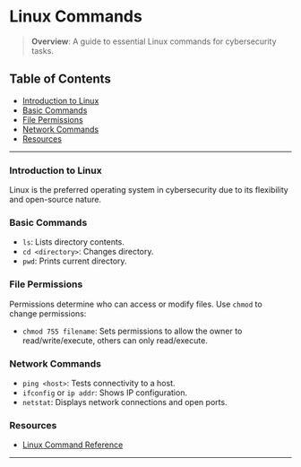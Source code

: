 # Linux Commands

> **Overview**: A guide to essential Linux commands for cybersecurity tasks.

## Table of Contents
- [Introduction to Linux](#introduction-to-linux)
- [Basic Commands](#basic-commands)
- [File Permissions](#file-permissions)
- [Network Commands](#network-commands)
- [Resources](#resources)

---

### Introduction to Linux
Linux is the preferred operating system in cybersecurity due to its flexibility and open-source nature. 

### Basic Commands
- `ls`: Lists directory contents.
- `cd <directory>`: Changes directory.
- `pwd`: Prints current directory.

### File Permissions
Permissions determine who can access or modify files. Use `chmod` to change permissions:
- `chmod 755 filename`: Sets permissions to allow the owner to read/write/execute, others can only read/execute.

### Network Commands
- `ping <host>`: Tests connectivity to a host.
- `ifconfig` or `ip addr`: Shows IP configuration.
- `netstat`: Displays network connections and open ports.

### Resources
- [Linux Command Reference](https://linuxcommand.org/)

---


